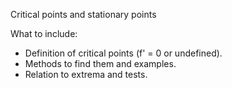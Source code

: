 Critical points and stationary points

What to include:
- Definition of critical points (f' = 0 or undefined).
- Methods to find them and examples.
- Relation to extrema and tests.

